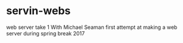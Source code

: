 # servin-webs
web server take 1
With Michael Seaman
first attempt at making a web server during spring break 2017
